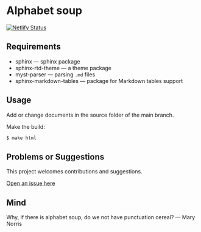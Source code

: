 # Alphabet soup

[![Netlify Status](https://api.netlify.com/api/v1/badges/ca5d9d1c-247b-44d1-a475-543978ae320d/deploy-status)](https://app.netlify.com/sites/hilarious-panda-7695b6/deploys)

## Requirements

* sphinx — sphinx package
* sphinx-rtd-theme — a theme package
* myst-parser — parsing `.md` files
* sphinx-markdown-tables — package for Markdown tables support

## Usage

Add or change documents in the source folder of the main branch.

Make the build:
```bash
$ make html
```

## Problems or Suggestions

This project welcomes contributions and suggestions. 

[Open an issue here](https://github.com/tymyrddin/green-soup/issues)

## Mind

Why, if there is alphabet soup, do we not have punctuation cereal? — Mary Norris
